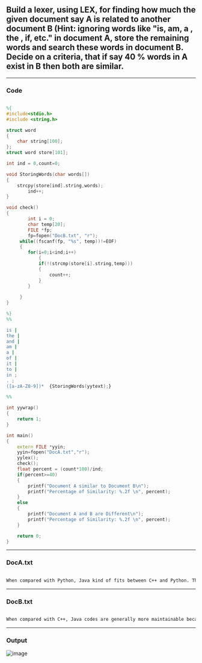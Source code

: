 <h2>Build a lexer, using LEX, for finding how much the given document say A is related to another document B  (Hint: ignoring words like "is, am, a , the , if, etc." in document A,  store the remaining words and search these words in document B. Decide on a criteria, that if say 40 % words in A exist in B then both are similar. </h2>

<hr>
<h3> Code </h3>

```lex

%{
#include<stdio.h>
#include <string.h>

struct word
{
    char string[100];
};
struct word store[101];

int ind = 0,count=0;

void StoringWords(char words[])
{
	strcpy(store[ind].string,words);
        ind++;	
}

void check()
{
        int i = 0;
        char temp[20];
        FILE *fp;
        fp=fopen("DocB.txt", "r");
	 while((fscanf(fp, "%s", temp))!=EOF)
	 {
		for(i=0;i<ind;i++)
        	{
			if(!(strcmp(store[i].string,temp)))
			{
				count++;
			}
		}
		
	 }
}

%}
%%

is |
the |
and |
am |
a |
of |
it |
to |
in ;
. ; 
([a-zA-Z0-9])*  {StoringWords(yytext);}

%%

int yywrap() 
{ 
    return 1; 
}

int main() 
{ 
    extern FILE *yyin; 
    yyin=fopen("DocA.txt","r");
    yylex(); 
    check();
    float percent = (count*100)/ind;
    if(percent>=40) 
    {
        printf("Document A similar to Document B\n");
        printf("Percentage of Similarity: %.2f \n", percent);
    }
    else 
    {
        printf("Document A and B are Different\n");
        printf("Percentage of Similarity: %.2f \n", percent);
    }

    return 0;
}

```
<hr>
<h3> DocA.txt </h3>

```txt

When compared with Python, Java kind of fits between C++ and Python. The programs are written in Java typically run faster than corresponding Python programs and slower than C++. Like C++, Java does static type checking, but Python does not.
```

<hr>
<h3> DocB.txt </h3>

```txt

When compared with C++, Java codes are generally more maintainable because Java does not allow many things which may lead to bad/inefficient programming if used incorrectly. 

```
<hr>
<h3> Output </h3>

![image](https://user-images.githubusercontent.com/99306046/155849117-7bac1d98-f198-43a0-b91f-8542d3749604.png)
